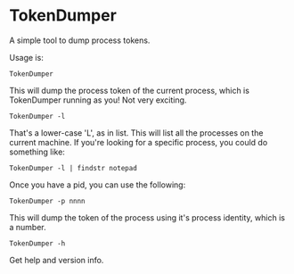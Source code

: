 # TokenDumper
A simple tool to dump process tokens.

Usage is:

    TokenDumper
This will dump the process token of the current process, which is TokenDumper running as you! Not very exciting.

    TokenDumper -l

That's a lower-case 'L', as in list. This will list all the processes on the current machine. If you're looking for a specific process, you could do something like:

    TokenDumper -l | findstr notepad

Once you have a pid, you can use the following:

    TokenDumper -p nnnn

This will dump the token of the process using it's process identity, which is a number.

    TokenDumper -h
Get help and version info.
